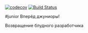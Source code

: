 [![codecov](https://codecov.io/gh/RInZ26/job4j_design/branch/master/graph/badge.svg)](https://codecov.io/gh/RInZ26/job4j_design)
[![Build Status](https://travis-ci.org/RInZ26/job4j_design.svg?branch=master)](https://travis-ci.org/RInZ26/job4j_design)


#junior
Вперёд джуниоры!

Возвращение блудного разработчика